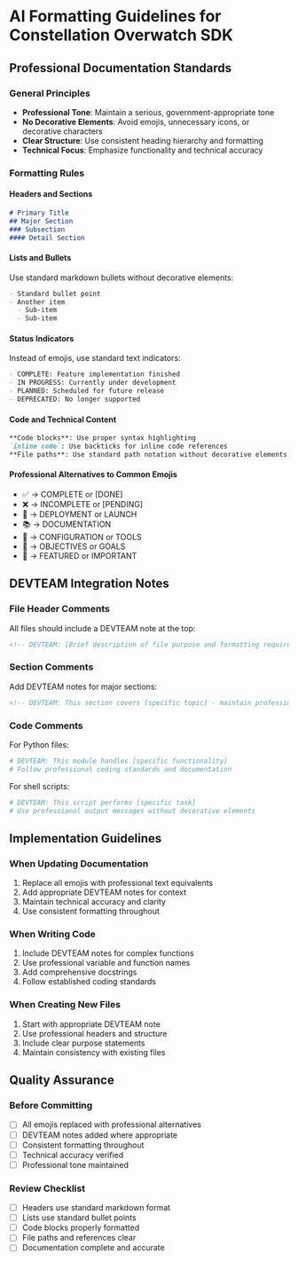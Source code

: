 # AI Formatting Guidelines for Constellation Overwatch SDK

<!-- DEVTEAM: This file establishes professional formatting standards for all AI-generated content -->

## Professional Documentation Standards

### General Principles
- **Professional Tone**: Maintain a serious, government-appropriate tone
- **No Decorative Elements**: Avoid emojis, unnecessary icons, or decorative characters
- **Clear Structure**: Use consistent heading hierarchy and formatting
- **Technical Focus**: Emphasize functionality and technical accuracy

### Formatting Rules

#### Headers and Sections
```markdown
# Primary Title
## Major Section
### Subsection
#### Detail Section
```

#### Lists and Bullets
Use standard markdown bullets without decorative elements:
```markdown
- Standard bullet point
- Another item
  - Sub-item
  - Sub-item
```

#### Status Indicators
Instead of emojis, use standard text indicators:
```markdown
- COMPLETE: Feature implementation finished
- IN PROGRESS: Currently under development
- PLANNED: Scheduled for future release
- DEPRECATED: No longer supported
```

#### Code and Technical Content
```markdown
**Code blocks**: Use proper syntax highlighting
`inline code`: Use backticks for inline code references
**File paths**: Use standard path notation without decorative elements
```

#### Professional Alternatives to Common Emojis
- ✅ → COMPLETE or [DONE]
- ❌ → INCOMPLETE or [PENDING]
- 🚀 → DEPLOYMENT or LAUNCH
- 📚 → DOCUMENTATION
- 🔧 → CONFIGURATION or TOOLS
- 🎯 → OBJECTIVES or GOALS
- 🌟 → FEATURED or IMPORTANT

## DEVTEAM Integration Notes

### File Header Comments
All files should include a DEVTEAM note at the top:
```markdown
<!-- DEVTEAM: [Brief description of file purpose and formatting requirements] -->
```

### Section Comments
Add DEVTEAM notes for major sections:
```markdown
<!-- DEVTEAM: This section covers [specific topic] - maintain professional tone -->
```

### Code Comments
For Python files:
```python
# DEVTEAM: This module handles [specific functionality]
# Follow professional coding standards and documentation
```

For shell scripts:
```bash
# DEVTEAM: This script performs [specific task]
# Use professional output messages without decorative elements
```

## Implementation Guidelines

### When Updating Documentation
1. Replace all emojis with professional text equivalents
2. Add appropriate DEVTEAM notes for context
3. Maintain technical accuracy and clarity
4. Use consistent formatting throughout

### When Writing Code
1. Include DEVTEAM notes for complex functions
2. Use professional variable and function names
3. Add comprehensive docstrings
4. Follow established coding standards

### When Creating New Files
1. Start with appropriate DEVTEAM note
2. Use professional headers and structure
3. Include clear purpose statements
4. Maintain consistency with existing files

## Quality Assurance

### Before Committing
- [ ] All emojis replaced with professional alternatives
- [ ] DEVTEAM notes added where appropriate
- [ ] Consistent formatting throughout
- [ ] Technical accuracy verified
- [ ] Professional tone maintained

### Review Checklist
- [ ] Headers use standard markdown format
- [ ] Lists use standard bullet points
- [ ] Code blocks properly formatted
- [ ] File paths and references clear
- [ ] Documentation complete and accurate
